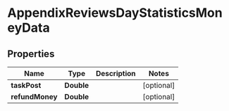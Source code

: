 

# AppendixReviewsDayStatisticsMoneyData


## Properties

| Name | Type | Description | Notes |
|------------ | ------------- | ------------- | -------------|
|**taskPost** | **Double** |  |  [optional] |
|**refundMoney** | **Double** |  |  [optional] |



